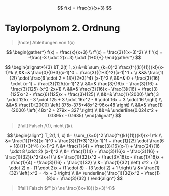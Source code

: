 $$
f(x) = \frac{x}{x+3}
$$

# Taylorpolynom 2. Ordnung

> [!note] Ableitungen von f(x)

$$
\begin{gather*}
	f(x) = \frac{x}{x+3} \\
	f'(x) = \frac{3}{(x+3)^2} \\
	f''(x) = -\frac{-3 \cdot 2(x+3) \cdot (1+0)}{}
\end{gather*}
$$

$$
\begin{alignat*}{3}
	&T_2(f, 1, x) &=& \sum_{k=0}^2 \frac{f^{(k)}(1)}{k!}(x-1)^k \\
	&&=& \frac{0}{0+3}(x-1)^0 + \frac{3}{(1+3)^2}(x-1)^1 + \\
	&&& \frac{1}{2!} \cdot \frac{6 \cdot 2 + 18}{(2+3)^4}
		(x-1)^2 \\
	&&=& 0 + \frac{3}{16} \cdot (x-1) + \frac{3}{125}(x-1)^2 \\
	&&=& \frac{3}{16}x - \frac{3}{16} + \frac{3}{125} (x^2-2x+1) \\
	&&=& \frac{3}{16}x - \frac{3}{16} + \frac{3}{125}x^2 - \frac{6}{125}x + \frac{3}{125} \\
	&&=& \frac{1}{2000} \left(
		3 \cdot 125x - 3 \cdot 125 + 3 \cdot 16x^2  - 6 \cdot 16x + 3 \cdot 16
	\right) \\
	&&=& \frac{1}{2000} \left(
		375x-375+48x^2-96x+48
	\right) \\
	&&=& \frac{1}{2000} \left(
		48x^2 + 279x - 327
	\right) \\
	&&=& \underline{0.024x^2 + 0.1395x - 0.1635}
\end{alignat*}
$$


> [!fail] Falsch
> $f(1)$, nicht $f(k)$.

$$
\begin{align*}
	T_2(f, 1, x) &= \sum_{k=0}^2 \frac{f^{(k)}(1)}{k!}(x-1)^k \\
	&= \frac{1}{1+3}(x-1)^0 + \frac{3}{(1+3)^2}(x-1)^1 +
	\frac{1}{2!} \cdot \frac{6 + 18}{(1+3)^4} (x-1)^2 \\
	&= \frac{1}{4} + \frac{3}{16}(x-1) + \frac{24}{16 \cdot 8 \cdot 2}
	(x-1)^2 \\
	&= \frac{1}{4} + \frac{3}{16}x - \frac{3}{16} + \frac{1}{32}(x^2-2x+1) \\
	&= \frac{1}{32}x^2 + \frac{3}{16}x - \frac{1}{16}x +
	\frac{1}{4} - \frac{3}{16} + \frac{1}{32} \\
	&= \frac{1}{32} \left(
		x^2 + (3 \cdot 2) x - (1 \cdot 2)x + (1 \cdot 8) - (3 \cdot 2) + 1
	\right) \\
	&= \frac{1}{32} \left(
		x^2 + 4x + 3
	\right) \\
	&= \underline{
		\frac{1}{32}x^2 + \frac{1}{8}x + \frac{3}{32}
	}
\end{align*}
$$


> [!fail] Falsch
> $f''(x) \ne \frac{6x+18}{(x+3)^4}$

